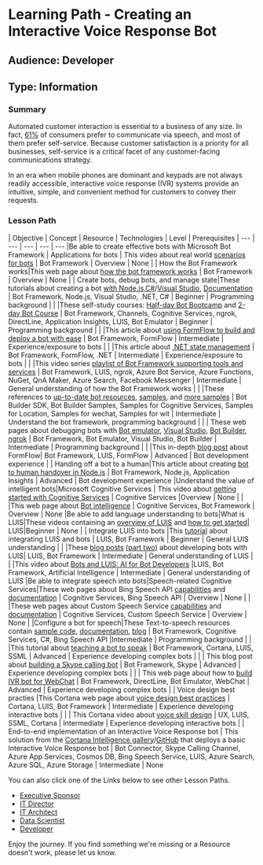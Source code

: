 # Learning Path - Creating an Interactive Voice Response Bot

## Audience: Developer

## Type: Information

### Summary
Automated customer interaction is essential to a business of any size. In fact, [61%](https://www.talkdesk.com/blog/10-customer-services-statistics-for-call-center-supervisors/) of consumers prefer to communicate via speech, and most of them prefer self-service. Because customer satisfaction is a priority for all businesses, self-service is a critical facet of any customer-facing communications strategy.

In an era when mobile phones are dominant and keypads are not always readily accessible, interactive voice response (IVR) systems provide an intuitive, simple, and convenient method for customers to convey their requests.


### Lesson Path

| Objective | Concept | Resource	| Technologies	| Level | Prerequisites
| --- | --- | --- | --- | --- 
|Be able to create effective bots with Microsoft Bot Framework | Applications for bots | This video about real world [scenarios for bots](https://channel9.msdn.com/Series/Explain/Bots-101-Scenarios-for-bots) | Bot Framework | Overview | None
| | How the Bot Framework works|This web page about [how the bot framework works](https://docs.microsoft.com/en-us/bot-framework/overview-how-bot-framework-works) | Bot Framework | Overview | None
| | Create bots, debug bots, and manage state|These tutorials about creating a bot [with Node.js](https://www.youtube.com/playlist?list=PLgF-CyaX1p3Exrp9F80bSIdNdnw2iTAZp),[C#](https://mva.microsoft.com/en-US/training-courses/creating-bots-in-the-microsoft-bot-framework-using-c-17590)/[Visual Studio](https://docs.microsoft.com/en-us/bot-framework/dotnet/bot-builder-dotnet-overview), [Documentation](https://docs.microsoft.com/en-us/bot-framework/dotnet/bot-builder-dotnet-overview) | Bot Framework, Node.js, Visual Studio, .NET, C#	| Beginner | Programming background
| | |These self-study courses: [Half-day Bot Bootcamp](https://github.com/michhar/bot-masterclass) and [2-day Bot Course](https://github.com/Azure/bot-education) | Bot Framework, Channels, Cognitive Services, ngrok, DirectLine, Application Insights, LUIS, Bot Emulator | Beginner | Programming background
| | |This article about [using FormFlow to build and deploy a bot with ease](https://blogs.msdn.microsoft.com/jamiedalton/2016/07/11/ms-bot-framework-formflow-build-and-deploy-a-bot-with-ease/) | Bot Framework, FormFlow | Intermediate | Experience/exposure to bots
| | |This article about [.NET state management](https://blogs.msdn.microsoft.com/jamiedalton/2016/07/11/ms-bot-framework-formflow-build-and-deploy-a-bot-with-ease/) | Bot Framework, FormFlow, .NET | Intermediate | Experience/exposure to bots
| | |This video series [playlist of Bot Framework supporting tools and services](https://www.youtube.com/playlist?list=PLgF-CyaX1p3F2c11NVJDIg7TwCpCSaeYm) | Bot Framework, LUIS, ngrok, Azure Bot Service, Azure Functions, NuGet, QnA Maker, Azure Search, Facebook Messenger | Intermediate | General understanding of how the Bot Framework works
| | |These references to [up-to-date bot resources](https://blogs.msdn.microsoft.com/smich/2016/09/30/microsoft-bot-framework-resources/), [samples](https://github.com/Microsoft/BotBuilder-Samples/tree/master/CSharp), and [more samples](https://github.com/search?utf8=%E2%9C%93&q=botbuilder&type=) | Bot Builder SDK, Bot Builder Samples, Samples for Cognitive Services, Samples for Location, Samples for wechat, Samples for wit | Intermediate | Understand the bot framework, programming background
| | | These web pages about debugging bots with [Bot emulator](https://docs.microsoft.com/en-us/bot-framework/debug-bots-emulator), [Visual Studio](https://docs.microsoft.com/en-us/bot-framework/debug-bots-locally-vscode), [Bot Builder](https://blog.botframework.com/2017/07/03/Debug-Bot-Builder-Source/), [ngrok](https://www.youtube.com/watch?v=TiOGGUgN5_c) | Bot Framework, Bot Emulator, Visual Studio, Bot Builder | Intermediate | Programming background
| | |This in-depth [blog post](https://ankitbko.github.io/2016/09/ChatBot-using-Microsoft-Bot-Framework-Part-4) about FormFlow| Bot Framework, LUIS, FormFlow | Advanced | Bot development experience
| | Handing off a bot to a human|This article about creating [bot to human handover in Node.js](https://www.microsoft.com/reallifecode/2017/06/30/bot-to-human-handover-in-node-js/) | Bot Framework, Node.js, Application Insights | Advanced | Bot development experience
|Understand the value of intelligent bots|Microsoft Cognitive Services | This video about [getting started with Cognitive Services](https://channel9.msdn.com//events/Connect/2016/102/) | Cognitive Services |Overview | None
| | |This web page about [Bot intelligence](https://docs.microsoft.com/en-us/bot-framework/cognitive-services-bot-intelligence-overview) | Cognitive Services, Bot Framework | Overview | None
|Be able to add language understanding to bots|What is LUIS|These videos containing an [overview of LUIS](https://www.youtube.com/watch?v=jWeLajon9M8) and [how to get started](https://www.youtube.com/watch?v=q3WRi47Grgs)|	LUIS|Beginner | None
| | Integrate LUIS into bots |This [tutorial](https://docs.microsoft.com/en-us/azure/cognitive-services/LUIS/luis-nodejs-tutorial-build-bot-framework-sample) about integrating LUIS and bots | LUIS, Bot Framework | Beginner | General LUIS understanding
| | |These [blog posts](https://ankitbko.github.io/2016/08/ChatBot-using-Microsoft-Bot-Framework-Part-2/) [(part two)](https://ankitbko.github.io/2016/08/ChatBot-using-Microsoft-Bot-Framework-Part-3/) about developing bots with LUIS| LUIS, Bot Framework | Intermediate | General understanding of LUIS
| | |This video about [Bots and LUIS: AI for Bot Developers](https://channel9.msdn.com/Blogs/MVP-Office-Dev/Introduction-to-Artificial-Intelligence-for-Bot-Developers-with-LUIS?ocid=player) |LUIS, Bot Framework, Artificial Intelligence | Intermediate | General understanding of LUIS
|Be able to integrate speech into bots|Speech-related Cognitive Services|These web pages about Bing Speech API [capabilities](https://azure.microsoft.com/en-us/services/cognitive-services/speech/) and [documentation](https://docs.microsoft.com/en-us/azure/cognitive-services/Speech/home) | Cognitive Services, Bing Speech API | Overview | None
| | |These web pages about Custom Speech Service [capabilities](https://azure.microsoft.com/en-us/services/cognitive-services/custom-speech-service/) and [documentation](https://docs.microsoft.com/en-us/azure/cognitive-services/custom-speech-service/cognitive-services-custom-speech-home) | Cognitive Services, Custom Speech Service | Overview | None
| |Configure a bot for speech|These Text-to-speech resources contain [sample code](https://code.msdn.microsoft.com/bing/Speech-To-Text-Bot-using-db55e1d0), [documentation](https://docs.microsoft.com/en-us/azure/cognitive-services/Speech/api-reference-rest/bingvoicerecognition), [blog](https://blog.botframework.com/2017/06/26/Speech-To-Text/) | Bot Framework, Cognitive Services, C#, Bing Speech API |Intermediate | Programming background
| | |This tutorial about [teaching a bot to speak](https://docs.microsoft.com/en-us/cortana/tutorials/bot-skills/teach-your-bot-to-speak) | Bot Framework, Cortana, LUIS, SSML | Advanced | Experience developing complex bots
| | | This blog post about [building a Skype calling bot](https://blogs.msdn.microsoft.com/tsmatsuz/2016/10/22/build-skype-calling-bot-with-microsoft-bot-framework/) | Bot Framework, Skype | Advanced | Experience developing complex bots
| | | This web page about how to [build IVR bot for WebChat](https://github.com/Microsoft/BotFramework-WebChat) | Bot Framework, DirectLine, Bot Emulator, WebChat | Advanced | Experience developing complex bots
| | Voice design best practies |This Cortana web page about [voice design best practices](https://docs.microsoft.com/en-us/cortana/design-guides/voice-design-best-practices) | Cortana, LUIS, Bot Framework | Intermediate | Experience developing interactive bots
| | | This Cortana video about [voice skill design](https://channel9.msdn.com/Events/Build/2017/B8029) | UX, LUIS, SSML, Cortana | Intermediate | Experience developing interactive bots
| | End-to-end implementation of an Interactive Voice Response bot | This solution from the [Cortana Intelligence gallery](https://gallery.cortanaintelligence.com/Solution/Interactive-Voice-Response-Bot)/[GitHub](https://github.com/Azure/cortana-intelligence-interactive-voice-response-bot) that deploys a basic Interactive Voice Response bot  | Bot Connector, Skype Calling Channel, Azure App Services, Cosmos DB, Bing Speech Service, LUIS, Azure Search, Azure SQL, Azure Storage | Intermediate | None


You can also click one of the Links below to see other Lesson Paths.

- [Executive Sponsor](https://github.com/BuckWoody/LearningPaths/tree/master/Executive%20Sponsor)
- [IT Director](https://github.com/BuckWoody/LearningPaths/tree/master/IT%20Director)
- [IT Architect](https://github.com/BuckWoody/LearningPaths/tree/master/IT%20Architect)
- [Data Scientist](https://github.com/BuckWoody/LearningPaths/tree/master/Data%20Scientist)
- [Developer](https://github.com/BuckWoody/LearningPaths/tree/master/Developer)

Enjoy the journey. If you find something we're missing or a Resource doesn't work, please let us know.